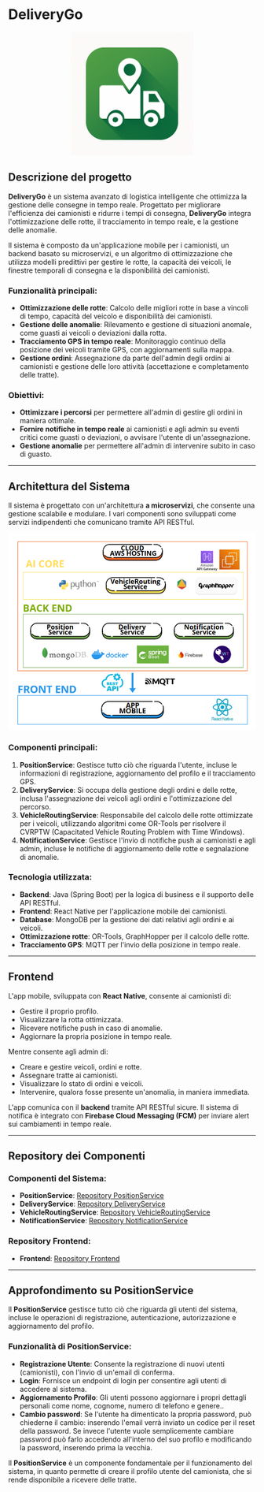 # DeliveryGo

<div style="text-align: center;">
  <img src="../app-icon1.png" alt="Icona dell'applicazione" width="250"/>
</div>

## Descrizione del progetto

**DeliveryGo** è un sistema avanzato di logistica intelligente che ottimizza la gestione delle consegne in tempo reale. Progettato per migliorare l'efficienza dei camionisti e ridurre i tempi di consegna, **DeliveryGo** integra l'ottimizzazione delle rotte, il tracciamento in tempo reale, e la gestione delle anomalie.

Il sistema è composto da un'applicazione mobile per i camionisti, un backend basato su microservizi, e un algoritmo di ottimizzazione che utilizza modelli predittivi per gestire le rotte, la capacità dei veicoli, le finestre temporali di consegna e la disponibilità dei camionisti.

### Funzionalità principali:
- **Ottimizzazione delle rotte**: Calcolo delle migliori rotte in base a vincoli di tempo, capacità del veicolo e disponibilità dei camionisti.
- **Gestione delle anomalie**: Rilevamento e gestione di situazioni anomale, come guasti ai veicoli o deviazioni dalla rotta.
- **Tracciamento GPS in tempo reale**: Monitoraggio continuo della posizione dei veicoli tramite GPS, con aggiornamenti sulla mappa.
- **Gestione ordini**: Assegnazione da parte dell'admin degli ordini ai camionisti e gestione delle loro attività (accettazione e completamento delle tratte).

### Obiettivi:
- **Ottimizzare i percorsi** per permettere all'admin di gestire gli ordini in maniera ottimale.
- **Fornire notifiche in tempo reale** ai camionisti e agli admin su eventi critici come guasti o deviazioni, o avvisare l'utente di un'assegnazione.
- **Gestione anomalie** per permettere all'admin di intervenire subito in caso di guasto.

---

## Architettura del Sistema

Il sistema è progettato con un'architettura **a microservizi**, che consente una gestione scalabile e modulare. I vari componenti sono sviluppati come servizi indipendenti che comunicano tramite API RESTful.

<div style="text-align: center;">
  <img src="../architettura (1).png" alt="Architettura utilizzata" width="1000"/>
</div>

### Componenti principali:

1. **PositionService**: Gestisce tutto ciò che riguarda l'utente, incluse le informazioni di registrazione, aggiornamento del profilo e il tracciamento GPS.
2. **DeliveryService**: Si occupa della gestione degli ordini e delle rotte, inclusa l'assegnazione dei veicoli agli ordini e l'ottimizzazione del percorso.
3. **VehicleRoutingService**: Responsabile del calcolo delle rotte ottimizzate per i veicoli, utilizzando algoritmi come OR-Tools per risolvere il CVRPTW (Capacitated Vehicle Routing Problem with Time Windows).
4. **NotificationService**: Gestisce l'invio di notifiche push ai camionisti e agli admin, incluse le notifiche di aggiornamento delle rotte e segnalazione di anomalie.

### Tecnologia utilizzata:
- **Backend**: Java (Spring Boot) per la logica di business e il supporto delle API RESTful.
- **Frontend**: React Native per l'applicazione mobile dei camionisti.
- **Database**: MongoDB per la gestione dei dati relativi agli ordini e ai veicoli.
- **Ottimizzazione rotte**: OR-Tools, GraphHopper per il calcolo delle rotte.
- **Tracciamento GPS**: MQTT per l'invio della posizione in tempo reale.

---


## Frontend

L'app mobile, sviluppata con **React Native**, consente ai camionisti di:

- Gestire il proprio profilo.
- Visualizzare la rotta ottimizzata.
- Ricevere notifiche push in caso di anomalie.
- Aggiornare la propria posizione in tempo reale.

Mentre consente agli admin di:

- Creare e gestire veicoli, ordini e rotte.
- Assegnare tratte ai camionisti.
- Visualizzare lo stato di ordini e veicoli.
- Intervenire, qualora fosse presente un'anomalia, in maniera immediata.
  
L'app comunica con il **backend** tramite API RESTful sicure. Il sistema di notifica è integrato con **Firebase Cloud Messaging (FCM)** per inviare alert sui cambiamenti in tempo reale.

---

## Repository dei Componenti

### Componenti del Sistema:
- **PositionService**: [Repository PositionService](https://github.com/UniSalento-IDALab-IoTCourse-2024-2025/wot-project-PositionService-MandorinoSettimo)
- **DeliveryService**: [Repository DeliveryService](https://github.com/tuo-nome/DeliveryService)
- **VehicleRoutingService**: [Repository VehicleRoutingService](https://github.com/tuo-nome/VehicleRoutingService)
- **NotificationService**: [Repository NotificationService](https://github.com/tuo-nome/NotificationService)

### Repository Frontend:
- **Frontend**: [Repository Frontend](https://github.com/tuo-nome/Frontend)

---

## Approfondimento su **PositionService**

Il **PositionService** gestisce tutto ciò che riguarda gli utenti del sistema, incluse le operazioni di registrazione, autenticazione, autorizzazione e aggiornamento del profilo. 

### Funzionalità di **PositionService**:
- **Registrazione Utente**: Consente la registrazione di nuovi utenti (camionisti), con l'invio di un'email di conferma.
- **Login**: Fornisce un endpoint di login per consentire agli utenti di accedere al sistema.
- **Aggiornamento Profilo**: Gli utenti possono aggiornare i propri dettagli personali come nome, cognome, numero di telefono e genere..
- **Cambio password**: Se l'utente ha dimenticato la propria password, può chiederne il cambio: inserendo l'email verrà inviato un codice per il reset della password. Se invece l'utente vuole semplicemente cambiare password può farlo accedendo all'interno del suo profilo e modificando la password, inserendo prima la vecchia.
  
Il **PositionService** è un componente fondamentale per il funzionamento del sistema, in quanto permette di creare il profilo utente del camionista, che si rende disponibile a ricevere delle tratte.
